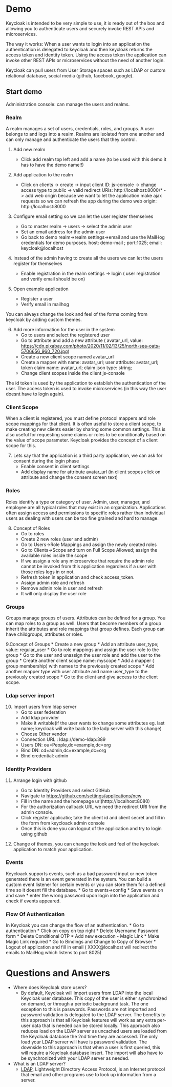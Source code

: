 # Demo

Keycloak is intended to be very simple to use, it is ready out of the box and allowing you to authenticate users and securely invoke REST APIs and microservices.

The way it works: When a user wants to login into an application the authentication is delegated to keycloak and then keycloak returns the access token and identity token.
Using the access token the application can invoke other REST APIs or microservices without the need of another login.

Keycloak can pull users from User Storage spaces such as LDAP or custom relational database, social media (github, facebook, google).

## Start demo

Administration console: can manage the users and realms.

### Realm
A realm manages a set of users, credentials, roles, and groups. A user belongs to and logs into a realm. Realms are isolated from one another and can only manage and authenticate the users that they control.

1. Add new realm 
   * Click add realm top left and add a name (to be used with this demo it has to have the demo name!!)

2. Add application to the realm 
   * Click on clients -> create -> input client ID: js-console -> change access type to public -> valid redirect URIs: http://localhost:8000/* -> add web origin because we want to let the application make ajax requests so we can refresh the app during the demo web origin: http://localhost:8000

3. Configure email setting so we can let the user register themselves
   * Go to master realm -> users -> select the admin user
   * Set an email address for the admin user
   * Go back to demo realm->realm settings->email and use the MailHog credentials for demo purposes. host: demo-mail ; port:1025; email: keycloak@localhost

4. Instead of the admin having to create all the users we can let the users register for themselves 
   * Enable registration in the realm settings -> login ( user registration and verify email should be on)

5. Open example application
   * Register a user
   * Verify email in mailhog

You can always change the look and feel of the forms coming from keycloak by adding custom themes.

6. Add more information for the user in the system
   * Go to users and select the registered user
   * Go to attribute and add a new attribute ( avatar_url, value: https://cdn.pixabay.com/photo/2020/11/02/13/25/north-sea-oats-5706656_960_720.jpg)
   * Create a new client scope named avatar_url
   * Create a mapper with name: avatar_url; user attribute: avatar_url; token claim name: avatar_url; claim json type: string;
   * Change client scopes inside the client js-console

The id token is used by the application to establish the authentication of the user. The access token is used to invoke microservices (in this way the user doesnt have to login again).

### Client Scope 
When a client is registered, you must define protocol mappers and role scope mappings for that client. It is often useful to store a client scope, to make creating new clients easier by sharing some common settings. This is also useful for requesting some claims or roles to be conditionally based on the value of scope parameter. Keycloak provides the concept of a client scope for this.

7. Lets say that the application is a third party application, we can ask for consent during the login phase 
   * Enable consent in client settings
   * Add display name for attribute avatar_url (in client scopes click on attribute and change the consent screen text)

### Roles
Roles identify a type or category of user. Admin, user, manager, and employee are all typical roles that may exist in an organization. Applications often assign access and permissions to specific roles rather than individual users as dealing with users can be too fine grained and hard to manage.

8. Concept of Roles
    * Go to roles
    * Create 2 new roles (user and admin)
    * Go to Users->Role Mappings and assign the newly created roles
    * Go to Clients->Scope and turn on Full Scope Allowed; assign the available roles inside the scope
    * If we assign a role any microservice that require the admin role cannot be invoked from this application regardless if a user with those roles logs in or not.
    * Refresh token in application and check access_token.
    * Assign admin role and refresh
    * Remove admin role in user and refresh
    * It will only display the user role

### Groups
Groups manage groups of users. Attributes can be defined for a group. You can map roles to a group as well. Users that become members of a group inherit the attributes and role mappings that group defines.
Each group can have childgroups, attributes or roles.

9.Concept of Groups
     * Create a new group
     * Add an attribute user_type; value: regular_user
     * Go to role mappings and assign the user role to the group
     * Go to the user and unassign the user role and add the user to the group
     * Create another client scope name: myscope
     * Add a mapper ( group membership) with names to the previously created scope
     * Add another mapper type with user attribute and name user_type to the previously created scope
     * Go to the client and give access to the client scope.

### Ldap server import

10. Import users from ldap server
     * Go to user federation
     * Add ldap provider
     * Make it writable(if the user wants to change some attributes eg. last name; keycloak will write back to the ladp server with this change)
     * Choose Other vendor
     * Connection URL : ldap://demo-ldap:389
     * Users DN: ou=People,dc=example,dc=org
     * Bind DN: cd=admin,dc=example,dc=org
     * Bind credential: admin

### Identity Providers

11. Arrange login with github
     * Go to Identity Providers and select GitHub
     * Navigate to https://github.com/settings/applications/new
     * Fill in the name and the homepage url(htttp://localhost:8080)
     * For the authorization callback URL we need the redirect URI from the admin console.
     * Click register applicatio; take the client id and client secret and fill in the form from keycloack admin console
     * Once this is done you can logout of the application and try to login using github

12. Change of themes, you can change the look and feel of the keycloak application to match your application. 
 
### Events

Keycloack supports events, such as a bad password input or new token generated there is an event generated in the system. You can build a custom event listener for certain events or you can store them for a defined time so it doesnt fill the database.
    * Go to events->config
    * Save events on and save 
    * enter the wrong password upon login into the application and check if events appeared.

### Flow Of Authentication
In Keycloak you can change the flow of an authentication.
    * Go to authentication
    * Click on copy on top right
    * Delete Username Password form
    * Delete Conditional OTP
    * Add new execution - Magic Link
    * Make Magic Link required
    * Go to Bindings and Change to Copy of Browser
    * Logout of application and fill in email ( XXXX@localhost will redirect the emails to MailHog which listens to port 8025)
 

# Questions and Answers
* Where does Keycloak store users?
  * By default, Keycloak will import users from LDAP into the local Keycloak user database. This copy of the user is either synchronized on demand, or through a periodic background task. The one exception to this is passwords. Passwords are not imported and password validation is delegated to the LDAP server. The benefits to this approach is that all Keycloak features will work as any extra per-user data that is needed can be stored locally. This approach also reduces load on the LDAP server as uncached users are loaded from the Keycloak database the 2nd time they are accessed. The only load your LDAP server will have is password validation. The downside to this approach is that when a user is first queried, this will require a Keycloak database insert. The import will also have to be synchronized with your LDAP server as needed.
* What is an LDAP server?
  * [LDAP](https://en.wikipedia.org/wiki/Lightweight_Directory_Access_Protocol), Lightweight Directory Access Protocol, is an Internet protocol that email and other programs use to look up information from a server.

